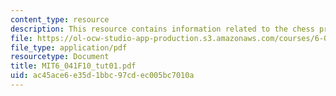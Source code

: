 ```yaml
---
content_type: resource
description: This resource contains information related to the chess problem.
file: https://ol-ocw-studio-app-production.s3.amazonaws.com/courses/6-041-probabilistic-systems-analysis-and-applied-probability-fall-2010/ac45ace6e35d1bbc97cdec005bc7010a_MIT6_041F10_tut01.pdf
file_type: application/pdf
resourcetype: Document
title: MIT6_041F10_tut01.pdf
uid: ac45ace6-e35d-1bbc-97cd-ec005bc7010a
---
```

